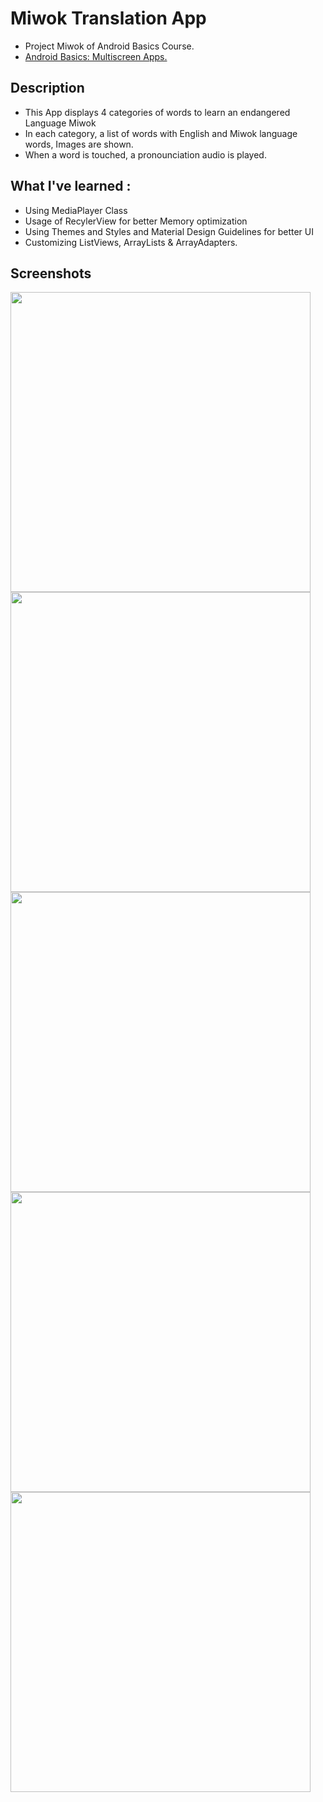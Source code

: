 # Miwok Translation App

+ Project Miwok of Android Basics Course.
+ [Android Basics: Multiscreen Apps.](https://www.udacity.com/course/android-basics-multiscreen-apps--ud839)

## Description 
+ This App displays 4 categories of words to learn an endangered Language Miwok
+ In each category, a list of words with English and Miwok language words, Images are shown.
+ When a word is touched, a pronounciation audio is played.

## What I've learned :
+ Using MediaPlayer Class
+ Usage of RecylerView for better Memory optimization
+ Using Themes and Styles and Material Design Guidelines for better UI
+ Customizing ListViews, ArrayLists & ArrayAdapters.


## Screenshots 

<img src="https://github.com/PraveenGoku/Miwok-translationApp/blob/main/screenshots/Categories.jpeg" width="480" hieght="854">
<img src="https://github.com/PraveenGoku/Miwok-translationApp/blob/main/screenshots/Numbers.jpeg" width="480" hieght="854">
<img src="https://github.com/PraveenGoku/Miwok-translationApp/blob/main/screenshots/Family.jpeg" width="480" hieght="854">
<img src="https://github.com/PraveenGoku/Miwok-translationApp/blob/main/screenshots/Colors.jpeg" width="480" hieght="854">
<img src="https://github.com/PraveenGoku/Miwok-translationApp/blob/main/screenshots/Phrases.jpeg" width="480" hieght="854">
